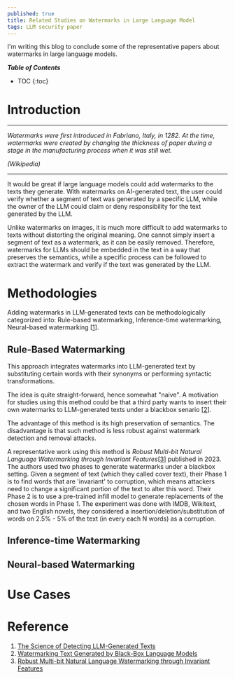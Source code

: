 ```yaml
---
published: true
title: Related Studies on Watermarks in Large Language Model
tags: LLM security paper
---
```

I'm writing this blog to conclude some of the representative papers about watermarks in large language models. 

***Table of Contents***
* TOC
{:toc}

# Introduction
---

*Watermarks were first introduced in Fabriano, Italy, in 1282. At the time, watermarks were created by changing the thickness of paper during a stage in the manufacturing process when it was still wet.*

*(Wikipedia)*

---
It would be great if large language models could add watermarks to the texts they generate. With watermarks on AI-generated text, the user could verify whether a segment of text was generated by a specific LLM, while the owner of the LLM could claim or deny responsibility for the text generated by the LLM.

Unlike watermarks on images, it is much more difficult to add watermarks to texts without distorting the original meaning. One cannot simply insert a segment of text as a watermark, as it can be easily removed. Therefore, watermarks for LLMs should be embedded in the text in a way that preserves the semantics, while a specific process can be followed to extract the watermark and verify if the text was generated by the LLM.

# Methodologies
Adding watermarks in LLM-generated texts can be methodologically categorized into: Rule-based watermarking, Inference-time watermarking, Neural-based watermarking \[[1]\]. 

## Rule-Based Watermarking
This approach integrates watermarks into LLM-generated text by substituting certain words with their synonyms or performing syntactic transformations.

The idea is quite straight-forward, hence somewhat "naive". A motivation for studies using this method could be that a third party wants to insert their own watermarks to LLM-generated texts under a blackbox senario \[[2]\]. 

The advantage of this method is its high preservation of semantics. The disadvantage is that such method is less robust against watermark detection and removal attacks.

A representative work using this method is *Robust Multi-bit Natural Language Watermarking through Invariant Features*\[[3]\] published in 2023. The authors used two phases to generate watermarks under a blackbox setting. Given a segment of text (which they called cover text), their Phase 1 is to find words that are 'invariant' to corruption, which means attackers need to change a significant portion of the text to alter this word. Their Phase 2 is to use a pre-trained infill model to generate replacements of the chosen words in Phase 1. The experiment was done with IMDB, Wikitext, and two English novels, they considered a insertion/deletion/substitution of words on 2.5% - 5% of the text (in every each N words) as a corruption.
## Inference-time Watermarking

## Neural-based Watermarking

# Use Cases

# Reference
1. [The Science of Detecting LLM-Generated Texts](https://arxiv.org/pdf/2303.07205) 
2. [Watermarking Text Generated by Black-Box Language Models](https://arxiv.org/pdf/2305.08883)
3. [Robust Multi-bit Natural Language Watermarking through Invariant Features](https://arxiv.org/pdf/2305.01904)

[1]: https://arxiv.org/pdf/2303.07205
[2]: https://arxiv.org/pdf/2305.08883
[3]: https://arxiv.org/pdf/2305.01904


